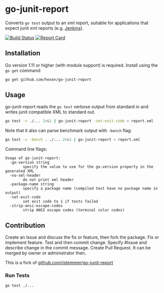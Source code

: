 # go-junit-report

Converts `go test` output to an xml report, suitable for applications that
expect junit xml reports (e.g. [Jenkins](http://jenkins-ci.org)).

[![Build Status][travis-badge]][travis-link]
[![Report Card][report-badge]][report-link]

## Installation

Go version 1.11 or higher (with module support) is required. Install using the
`go get` command:
```bash
go get github.com/hexon/go-junit-report
```

## Usage

go-junit-report reads the `go test` verbose output from standard in and writes
junit compatible XML to standard out.

```bash
go test -v ./... 2>&1 | go-junit-report -set-exit-code > report.xml
```

Note that it also can parse benchmark output with `-bench` flag:
```bash
go test -v -bench . ./... 2>&1 | go-junit-report > report.xml
```

Command line flags:
```
Usage of go-junit-report:
  -go-version string
        specify the value to use for the go.version property in the generated XML
  -no-xml-header
        do not print xml header
  -package-name string
        specify a package name (compiled test have no package name in output)
  -set-exit-code
        set exit code to 1 if tests failed
  -strip-ansi-escape-codes
        strip ANSI escape codes (terminal color codes)
```

## Contribution

Create an Issue and discuss the fix or feature, then fork the package.
Fix or implement feature. Test and then commit change.
Specify #Issue and describe change in the commit message.
Create Pull Request. It can be merged by owner or administrator then.

This is a fork of [github.com/jstemmer/go-junit-report][jstemmer-link]

### Run Tests

```bash
go test ./...
```

[travis-badge]: https://travis-ci.org/jstemmer/go-junit-report.svg?branch=master
[travis-link]: https://travis-ci.org/jstemmer/go-junit-report
[report-badge]: https://goreportcard.com/badge/github.com/jstemmer/go-junit-report
[report-link]: https://goreportcard.com/report/github.com/jstemmer/go-junit-report
[jstemmer-link]: https://github.com/jstemmer/go-junit-report
